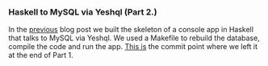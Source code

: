 ### Haskell to MySQL via Yeshql (Part 2.)

In the [previous](blog/2017/11/haskell_to_mysql_via_yeshql.md) blog post we built the skeleton of a console app in Haskell that talks to MySQL via Yeshql. We used a Makefile to rebuild the database, compile the code and run the app. [This is](https://github.com/adomokos/hashmir/commit/78a597e2c348abe751178812367f260fde69edb6) the commit point where we left it at the end of Part 1.



